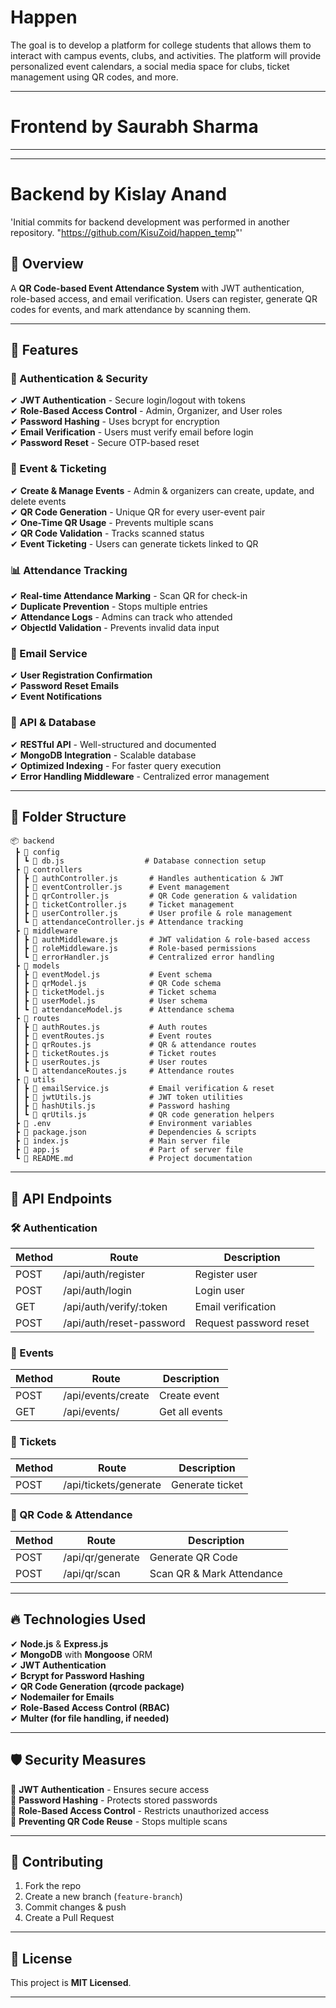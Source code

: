 # Happen
The goal is to develop a platform for college students that allows them to interact with campus events, clubs, and activities. The platform will provide personalized event calendars, a social media space for clubs, ticket management using QR codes, and more.

---
# Frontend by Saurabh Sharma

---

---
# Backend by Kislay Anand 
'Initial commits for backend development was performed in another repository. "https://github.com/KisuZoid/happen_temp"'

## 📌 Overview
A **QR Code-based Event Attendance System** with JWT authentication, role-based access, and email verification. Users can register, generate QR codes for events, and mark attendance by scanning them. 

---
## 🚀 Features
### 🔐 Authentication & Security
✔ **JWT Authentication** - Secure login/logout with tokens  
✔ **Role-Based Access Control** - Admin, Organizer, and User roles  
✔ **Password Hashing** - Uses bcrypt for encryption  
✔ **Email Verification** - Users must verify email before login  
✔ **Password Reset** - Secure OTP-based reset  

### 📆 Event & Ticketing
✔ **Create & Manage Events** - Admin & organizers can create, update, and delete events  
✔ **QR Code Generation** - Unique QR for every user-event pair  
✔ **One-Time QR Usage** - Prevents multiple scans  
✔ **QR Code Validation** - Tracks scanned status  
✔ **Event Ticketing** - Users can generate tickets linked to QR  

### 📊 Attendance Tracking
✔ **Real-time Attendance Marking** - Scan QR for check-in  
✔ **Duplicate Prevention** - Stops multiple entries  
✔ **Attendance Logs** - Admins can track who attended  
✔ **ObjectId Validation** - Prevents invalid data input  

### 📧 Email Service
✔ **User Registration Confirmation**  
✔ **Password Reset Emails**  
✔ **Event Notifications**  

### 📡 API & Database
✔ **RESTful API** - Well-structured and documented  
✔ **MongoDB Integration** - Scalable database  
✔ **Optimized Indexing** - For faster query execution  
✔ **Error Handling Middleware** - Centralized error management  

---
## 📂 Folder Structure
```
📦 backend
 ┣ 📂 config
 ┃ ┗ 📄 db.js                  # Database connection setup
 ┣ 📂 controllers
 ┃ ┣ 📄 authController.js       # Handles authentication & JWT
 ┃ ┣ 📄 eventController.js      # Event management
 ┃ ┣ 📄 qrController.js         # QR Code generation & validation
 ┃ ┣ 📄 ticketController.js     # Ticket management
 ┃ ┣ 📄 userController.js       # User profile & role management
 ┃ ┗ 📄 attendanceController.js # Attendance tracking
 ┣ 📂 middleware
 ┃ ┣ 📄 authMiddleware.js       # JWT validation & role-based access
 ┃ ┣ 📄 roleMiddleware.js       # Role-based permissions
 ┃ ┗ 📄 errorHandler.js         # Centralized error handling
 ┣ 📂 models
 ┃ ┣ 📄 eventModel.js           # Event schema
 ┃ ┣ 📄 qrModel.js              # QR Code schema
 ┃ ┣ 📄 ticketModel.js          # Ticket schema
 ┃ ┣ 📄 userModel.js            # User schema
 ┃ ┗ 📄 attendanceModel.js      # Attendance schema
 ┣ 📂 routes
 ┃ ┣ 📄 authRoutes.js           # Auth routes
 ┃ ┣ 📄 eventRoutes.js          # Event routes
 ┃ ┣ 📄 qrRoutes.js             # QR & attendance routes
 ┃ ┣ 📄 ticketRoutes.js         # Ticket routes
 ┃ ┣ 📄 userRoutes.js           # User routes
 ┃ ┗ 📄 attendanceRoutes.js     # Attendance routes
 ┣ 📂 utils
 ┃ ┣ 📄 emailService.js         # Email verification & reset
 ┃ ┣ 📄 jwtUtils.js             # JWT token utilities
 ┃ ┣ 📄 hashUtils.js            # Password hashing
 ┃ ┗ 📄 qrUtils.js              # QR code generation helpers
 ┣ 📄 .env                      # Environment variables
 ┣ 📄 package.json              # Dependencies & scripts
 ┣ 📄 index.js                  # Main server file
 ┣ 📄 app.js                    # Part of server file
 ┗ 📄 README.md                 # Project documentation
```

---
## 📌 API Endpoints
### 🛠 Authentication
| Method | Route            | Description       |
|--------|-----------------|-------------------|
| POST   | /api/auth/register | Register user   |
| POST   | /api/auth/login    | Login user      |
| GET    | /api/auth/verify/:token | Email verification |
| POST   | /api/auth/reset-password | Request password reset |

### 📆 Events
| Method | Route          | Description |
|--------|--------------|-------------|
| POST   | /api/events/create | Create event |
| GET    | /api/events/ | Get all events |

### 🎫 Tickets
| Method | Route            | Description |
|--------|-----------------|-------------|
| POST   | /api/tickets/generate | Generate ticket |

### 📲 QR Code & Attendance
| Method | Route          | Description |
|--------|--------------|-------------|
| POST   | /api/qr/generate | Generate QR Code |
| POST   | /api/qr/scan | Scan QR & Mark Attendance |

---
## 🔥 Technologies Used
✔ **Node.js** & **Express.js**  
✔ **MongoDB** with **Mongoose** ORM  
✔ **JWT Authentication**  
✔ **Bcrypt for Password Hashing**  
✔ **QR Code Generation (qrcode package)**  
✔ **Nodemailer for Emails**  
✔ **Role-Based Access Control (RBAC)**  
✔ **Multer (for file handling, if needed)**  

---
## 🛡 Security Measures
🔹 **JWT Authentication** - Ensures secure access  
🔹 **Password Hashing** - Protects stored passwords  
🔹 **Role-Based Access Control** - Restricts unauthorized access  
🔹 **Preventing QR Code Reuse** - Stops multiple scans  

---
## 🤝 Contributing
1. Fork the repo
2. Create a new branch (`feature-branch`)
3. Commit changes & push
4. Create a Pull Request

---
## 📜 License
This project is **MIT Licensed**.

---


